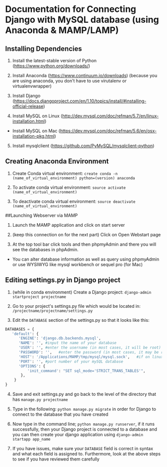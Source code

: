 # Documentation for Connecting Django with MySQL database (using Anaconda & MAMP/LAMP)

## Installing Dependencies
1. Install the latest-stable version of Python (https://www.python.org/downloads/)

2. Install Anaconda (https://www.continuum.io/downloads) (because you are using anaconda, you don't have to use virutalenv or virtualenvwrapper)

3. Install Django (https://docs.djangoproject.com/en/1.10/topics/install/#installing-official-release)

4. Install MySQL on Linux (http://dev.mysql.com/doc/refman/5.7/en/linux-installation.html)
  * Install MySQL on Mac (https://dev.mysql.com/doc/refman/5.6/en/osx-installation-pkg.html)
  
5. Install mysqlclient (https://github.com/PyMySQL/mysqlclient-python)
  
## Creating Anaconda Environment
1. Create Conda virtual environment: `create conda -n (name_of_virtual_environment) python=(version) anaconda`

2. To activate conda virtual environment: `source activate (name_of_virtual_environment)`

3. To deactivate conda virtual environment: `source deactivate (name_of_virtual_environment)`

##Launching Webserver via MAMP
1. Launch the MAMP application and click on start server

2. (keep this connection on for the next part) Click on Open Webstart page

3. At the top tool bar click tools and then phpmyAdmin and there you will see the databases in phpAdmin. 
  * You can alter database information as well as query using phpmyAdmin or use WYSIWYG like mysql workbench or sequel pro (for Mac)

## Editing settings.py in Django project
1. (while in conda environment) Create a Django project: `django-admin startproject projectname`

2. Go to your project's settings.py file which would be located in: `/projectname/projectname/settings.py`

3. Edit the `DATABASE` section of the settings.py so that it looks like this:

```python
DATABASES = {
   'default': {
      'ENGINE': 'django.db.backends.mysql',
      'NAME': '', #input the name of your database
      'USER': '', #enter the username (in most cases, it will be root)
      'PASSWORD': '',   #enter the password (in most cases, it may be root as well)
      'HOST': '/Applications/MAMP/tmp/mysql/mysql.sock',   #if on linux system and using LAMP, exchange MAMP for LAMP
      'PORT': '', #port number of your mySQL database
      'OPTIONS': {
          'init_command': "SET sql_mode='STRICT_TRANS_TABLES'",
       },
    }
}  
```
4. Save and exit settings.py and go back to the level of the directory that has `manage.py projectname`

5. Type in the following: `python manage.py migrate` in order for Django to connect to the database that you have created

6. Now type in the command line; `python manage.py runserver`, if it runs successfully, then your Django project is connected to a database and you can then create your django application using `django-admin startapp app_name`

7. If you have issues, make sure your `DATABASE` field is correct in syntax and what each field is assigned to.  Furthermore, look at the above steps to see if you have reviewed them carefully
